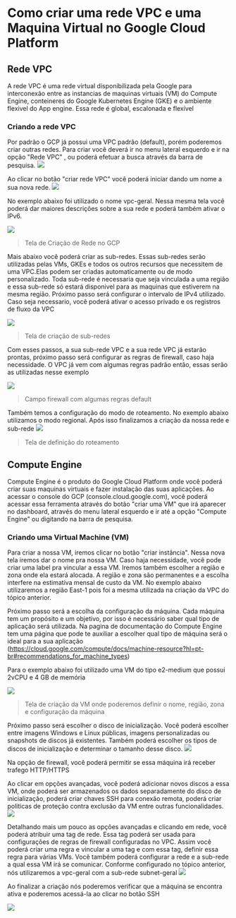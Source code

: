 # Como criar uma rede VPC e uma Maquina Virtual no Google Cloud Platform

## Rede VPC

A rede VPC é uma rede virtual disponibilizada pela Google para interconexão entre as instancias de maquinas virtuais (VM) do Compute Engine, conteineres do Google Kubernetes Engine (GKE) e o ambiente flexivel do App engine. Essa rede é global, escalonada e flexível


### Criando a rede VPC

Por padrão o GCP já possui uma VPC padrão (default), porém poderemos criar outras redes. Para criar você deverá ir no menu lateral esquerdo e ir na opção "Rede VPC" , ou poderá  efetuar a busca através da barra de pesquisa.
![](https://github.com/jibson-oliveira/GCP/blob/main/criando-vpc-vm-gcp/images/menu-vpc.JPG)

Ao clicar no botão "criar rede VPC" você poderá iniciar dando um nome a sua nova rede. 
![](https://github.com/jibson-oliveira/GCP/blob/main/criando-vpc-vm-gcp/images/dashboard-vpc.JPG)

No exemplo abaixo foi utilizado o nome vpc-geral. Nessa mesma tela você poderá dar maiores descrições sobre a sua rede e poderá também ativar o IPv6.

![](https://github.com/jibson-oliveira/GCP/blob/main/criando-vpc-vm-gcp/images/criar-rede.JPG)
> Tela de Criação de Rede no GCP

Mais abaixo você poderá criar as sub-redes. Essas sub-redes serão utilizadas pelas VMs, GKEs e todos os outros recursos que necessitem de uma VPC.Elas podem ser criadas automaticamente ou de modo personalizado. Toda sub-rede é necessaria que seja vinculada a uma região e essa sub-rede só estará disponivel para as maquinas que estiverem na mesma região. Próximo passo será configurar o intervalo de IPv4 utilizado. Caso seja necessario, você poderá ativar o acesso privado e os registros de fluxo da VPC

![](https://github.com/jibson-oliveira/GCP/blob/main/criando-vpc-vm-gcp/images/editar-subrede.JPG)
> Tela de criação de sub-redes

Com esses passos, a sua sub-rede VPC e a sua rede VPC já estarão prontas, próximo passo será configurar as regras de firewall, caso haja necessidade. O VPC já vem com algumas regras padrão então, essas serão as utilizadas nesse exemplo

![]([/images/firewall.JPG](https://github.com/jibson-oliveira/GCP/blob/main/criando-vpc-vm-gcp/images/firewall.JPG))
> Campo firewall com algumas regras default

Também temos a configuração do modo de roteamento. No exemplo abaixo utilizamos o modo regional. Após isso finalizamos a criação da nossa rede e sub-rede
![]([/images/roteamento.JPG](https://github.com/jibson-oliveira/GCP/blob/main/criando-vpc-vm-gcp/images/roteamento.JPG))
> Tela de definição do roteamento

## Compute Engine

Compute Engine é o produto do Google Cloud Platform onde você poderá criar suas maquinas virtuais e fazer instalação das suas aplicações. Ao acessar o console do GCP (console.cloud.google.com), você poderá acessar essa ferramenta através do botão "criar uma VM" que irá aparecer no dashboard, através do menu lateral esquerdo e ir até a opção "Compute Engine" ou digitando na barra de pesquisa.

### Criando uma Virtual Machine (VM)

Para criar a nossa VM, iremos clicar no botão "criar instância". Nessa nova tela iremos dar o nome pra nossa VM. Caso haja necessidade, você pode criar uma label pra vincular a essa VM. Iremos também escolher a região e zona onde ela estará alocada. A região e zona são permanentes e a escolha interfere na estimativa mensal de custo da VM. No exemplo abaixo utilizaremos a região East-1 pois foi a mesma utilizada na criação da VPC do tópico anterior.

Próximo passo será a escolha da configuração da máquina. Cada máquina tem um propósito e um objetivo, por isso é necessário saber qual tipo de aplicação será utilizada. Na pagina de documentação do Compute Engine tem uma página que pode te auxiliar a escolher qual tipo de máquina será o ideal para a sua aplicação (https://cloud.google.com/compute/docs/machine-resource?hl=pt-br#recommendations_for_machine_types)

Para o exemplo abaixo foi utilizado uma VM do tipo e2-medium que possui 2vCPU e 4 GB de memória

![](/images/criar-vm.JPG)
> Tela de criação da VM onde poderemos definir o nome, região, zona e configuração da máquina

Próximo passo será escolher o disco de inicialização. Você poderá escolher entre imagens Windows e Linux públicas, imagens personalizadas ou snapshots de discos já existentes. Também poderá escolher os tipos de discos de inicialização e determinar o tamanho desse disco.
![](/images/imagens-disco.JPG)

Na opção de firewall, você poderá permitir se essa máquina irá receber trafego HTTP/HTTPS

Ao clicar em opções avançadas, você poderá adicionar novos discos a essa VM, onde poderá ser armazenados os dados separadamente do disco de inicialização, poderá criar chaves SSH para conexão remota, poderá criar politicas de proteção contra exclusão da VM entre outras funcionalidades.
![](/images/opcoes.JPG)

Detalhando mais um pouco as opções avançadas e clicando em rede, você poderá atribuir uma tag de rede. Essa tag poderá ser usada para configurações de regras de firewall configuradas no VPC. Assim você poderá criar uma regra e vincular a uma tag e com essa tag, definir essa regra para várias VMs. Você também poderá configurar a rede e a sub-rede a qual essa VM irá se comunicar. Conforme configurado no tópico anterior, nós utilizaremos a vpc-geral com a sub-rede subnet-geral
![](/images/interface-rede.JPG)

Ao finalizar a criação nós poderemos verificar que a máquina se encontra ativa e poderemos acessá-la ao clicar no botão SSH 

![](/images/vm-criada.JPG)
